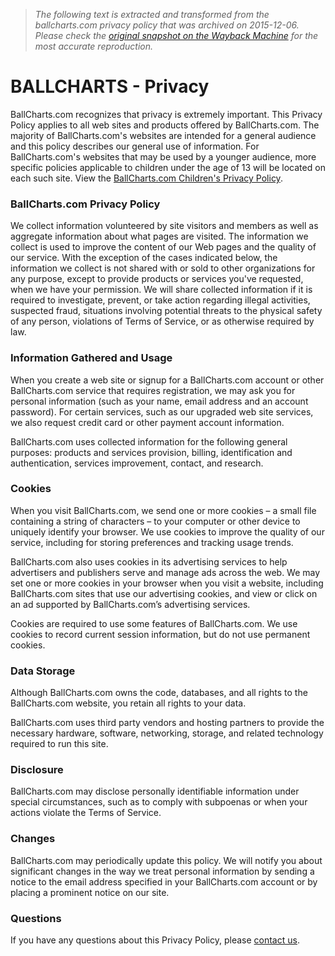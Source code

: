 > *The following text is extracted and transformed from the ballcharts.com privacy policy that was archived on 2015-12-06. Please check the [original snapshot on the Wayback Machine](https://web.archive.org/web/20151206060246id_/http%3A//www.ballcharts.com/site/privacy) for the most accurate reproduction.*

# BALLCHARTS - Privacy

BallCharts.com recognizes that privacy is extremely important. This Privacy Policy applies to all web sites and products offered by BallCharts.com. The majority of BallCharts.com's websites are intended for a general audience and this policy describes our general use of information. For BallCharts.com's websites that may be used by a younger audience, more specific policies applicable to children under the age of 13 will be located on each such site. View the [BallCharts.com Children's Privacy Policy](https://web.archive.org/site/child-privacy).

### BallCharts.com Privacy Policy

We collect information volunteered by site visitors and members as well as aggregate information about what pages are visited. The information we collect is used to improve the content of our Web pages and the quality of our service. With the exception of the cases indicated below, the information we collect is not shared with or sold to other organizations for any purpose, except to provide products or services you've requested, when we have your permission. We will share collected information if it is required to investigate, prevent, or take action regarding illegal activities, suspected fraud, situations involving potential threats to the physical safety of any person, violations of Terms of Service, or as otherwise required by law. 

### Information Gathered and Usage

When you create a web site or signup for a BallCharts.com account or other BallCharts.com service that requires registration, we may ask you for personal information (such as your name, email address and an account password). For certain services, such as our upgraded web site services, we also request credit card or other payment account information. 

BallCharts.com uses collected information for the following general purposes: products and services provision, billing, identification and authentication, services improvement, contact, and research.

### Cookies

When you visit BallCharts.com, we send one or more cookies – a small file containing a string of characters – to your computer or other device to uniquely identify your browser. We use cookies to improve the quality of our service, including for storing preferences and tracking usage trends. 

BallCharts.com also uses cookies in its advertising services to help advertisers and publishers serve and manage ads across the web. We may set one or more cookies in your browser when you visit a website, including BallCharts.com sites that use our advertising cookies, and view or click on an ad supported by BallCharts.com’s advertising services. 

Cookies are required to use some features of BallCharts.com. We use cookies to record current session information, but do not use permanent cookies. 

### Data Storage

Although BallCharts.com owns the code, databases, and all rights to the BallCharts.com website, you retain all rights to your data.

BallCharts.com uses third party vendors and hosting partners to provide the necessary hardware, software, networking, storage, and related technology required to run this site.

### Disclosure

BallCharts.com may disclose personally identifiable information under special circumstances, such as to comply with subpoenas or when your actions violate the Terms of Service. 

### Changes

BallCharts.com may periodically update this policy. We will notify you about significant changes in the way we treat personal information by sending a notice to the email address specified in your BallCharts.com account or by placing a prominent notice on our site. 

### Questions

If you have any questions about this Privacy Policy, please [contact us](https://web.archive.org/site/contact). 
